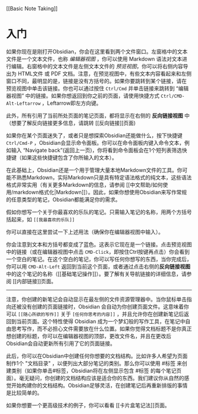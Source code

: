 [[Basic Note Taking]]

# 入门
如果你现在是刚打开Obsidian，你会在这里看到两个文件窗口。左窗格中的文本文件是一个文本文件，也称 _编辑器视图_ ，你可以使用 Markdown 语法对文本进行编辑。右窗格中的文本文件是左侧文本文件的 _预览视图_，你可以将右侧内容导出为 HTML文件 或 PDF 文档。注意，在预览视图中，有些文本内容看起来和左侧窗口不同，最明显的是，链接是没有方括号的。如果你要跳转到某个链接，请在 预览视图中单击该链接。你也可以通过按住 `Ctrl/Cmd` 并单击链接来跳转到 “编辑器视图” 中的链接。如果你想返回到你之前的页面，请使用快捷方式 `Ctrl/CMD-Alt-Leftarrow` ，Leftarrow即左方向键。

此外，所有引用了当前所处页面的笔记页面，都将显示在右侧的  **反向链接视图** 中（想要了解反向链接更多信息，请跳转 [[反向链接]]页面)


如果你在某个页面迷失了，或者只是想探索Obsidian还能做什么，按下快捷键`Ctrl/Cmd-P` ，Obsidian会显示命令面板。你可以在命令面板内键入命令文本，例如输入 “Navigate back”(返回上一页)，你将看到命令面板会在1个短列表筛选快捷键（如果这些快捷键包含了你所输入的文本）。

在此基础上，Obsidian还是一个用于管理大量本地Markdown文件的工具。你可能不熟悉Markdown，实际Markdown只是具有特定语法格式的纯文本，这些语法格式非常实用（有关更多Markdown的信息，请参阅 [[中文帮助/如何使用/markdown格式化|Markdown]]）。因此，如果你想使用Obsidian来写作常规的任意类型的笔记，Obsidian都能满足你的需求。

假如你想写一个关于你最喜欢的乐队的笔记。只需输入笔记的名称，用两个方括号括起来，如 `[[我最喜欢的乐队]]` 

你可以直接在这里尝试一下上述用法（确保你在编辑器视图中输入）。

你会注意到文本和方括号都变成了蓝色。这表示它现在是一个链接。点击预览视图中的链接（或在编辑器视图中点击 `CMD-Click`，即按住Ctrl按键再点击）你会看到一个空白的笔记。在这个空白的笔记，你可以写任何你想写的东西，当你完成后，你可以用 `CMD-Alt-Left` 返回到当前这个页面，或者通过点击右侧的**反向链接视图** 中的这个笔记的名称（[[基础笔记操作]]）。要了解有关导航链接的详细信息，请参阅 [[内部链接]]页面。

--- 
注意，你创建的新笔记会自动显示在最左侧的文件资源管理器中。当你鼠标单击指向还被没有创建的页面链接时，Obsidian 会自动为你创建页面文件。这意味着你可以 `[[随心所欲的写作]]` 关于 `[任何你思考的内容]]` ，并且允许你在创建新笔记后返回到当前页面。这个特性使得 Obsidian 成为一个梦幻般的写作工具，在笔记中自由思考写作，而不必担心文件需要放在什么位置。如果你觉得文档标题不是你真正想创建的标题，你可以在编辑器视图的顶部，更改文件名，并且在更改后 Obsidian会自动更新所有引用了它的页面链接。

此后，你可以在Obsidian中创建任何你想要的文档结构。比如许多人希望为页面制作1个 "文档目录" ，以便列出大部分笔记的类别。那么你可以使用 #标签 来创建类别（如果你单击#标签，Obsidian将在左侧显示包含 #标签 的每个笔记页面）。毫无疑问，你创建的文档结构应该是适合你的东西。我们建议你从自然的感觉开始构建你的文档结构。Obsidian足够灵活，在创建笔记后再重新排版的事情是比较简单的。

如果你想要一个更高级技术的例子，你可以看看 [[卡片盒笔记法]]页面。